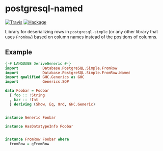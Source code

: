 # postgresql-named

[![Travis](https://img.shields.io/travis/cocreature/postgresql-named.svg)]()
[![Hackage](https://img.shields.io/hackage/v/postgresql-named.svg)]()

Library for deserializing rows in `postgresql-simple` (or any other
library that uses `FromRow`) based on column names instead of the
positions of columns.

## Example

```haskell
{-# LANGUAGE DeriveGeneric #-}
import           Database.PostgreSQL.Simple.FromRow
import           Database.PostgreSQL.Simple.FromRow.Named
import qualified GHC.Generics as GHC
import           Generics.SOP

data Foobar = Foobar
  { foo :: !String
  , bar :: !Int
  } deriving (Show, Eq, Ord, GHC.Generic)


instance Generic Foobar

instance HasDatatypeInfo Foobar


instance FromRow Foobar where
  fromRow = gFromRow
```
